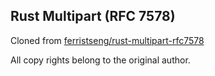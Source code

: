 ## Rust Multipart (RFC 7578)

Cloned from
[ferristseng/rust-multipart-rfc7578](https://github.com/ferristseng/rust-multipart-rfc7578)

All copy rights belong to the original author.
